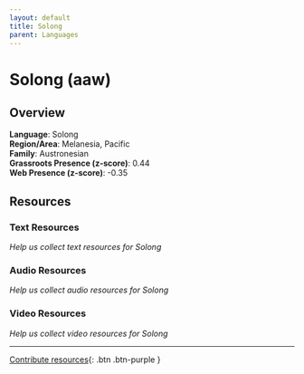 ```yaml
---
layout: default
title: Solong
parent: Languages
---
```


# Solong (aaw)

## Overview

**Language**: Solong  
**Region/Area**: Melanesia, Pacific  
**Family**: Austronesian  
**Grassroots Presence (z-score)**: 0.44  
**Web Presence (z-score)**: -0.35  

## Resources

### Text Resources
*Help us collect text resources for Solong*

### Audio Resources
*Help us collect audio resources for Solong*

### Video Resources
*Help us collect video resources for Solong*

---

[Contribute resources](https://forms.office.com/e/1SfLJx3u1r){: .btn .btn-purple }
